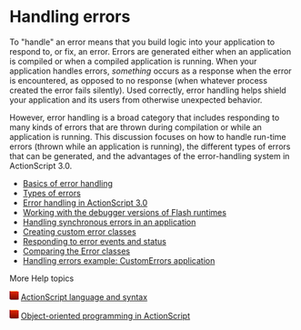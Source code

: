 # Handling errors

To "handle" an error means that you build logic into your application to respond
to, or fix, an error. Errors are generated either when an application is
compiled or when a compiled application is running. When your application
handles errors, _something_ occurs as a response when the error is encountered,
as opposed to no response (when whatever process created the error fails
silently). Used correctly, error handling helps shield your application and its
users from otherwise unexpected behavior.

However, error handling is a broad category that includes responding to many
kinds of errors that are thrown during compilation or while an application is
running. This discussion focuses on how to handle run-time errors (thrown while
an application is running), the different types of errors that can be generated,
and the advantages of the error-handling system in ActionScript 3.0.

- [Basics of error handling](./basics-of-error-handling.md)
- [Types of errors](./types-of-errors.md)
- [Error handling in ActionScript 3.0](./error-handling-in-actionscript-3.0.md)
- [Working with the debugger versions of Flash runtimes](./working-with-the-debugger-versions-of-flash-runtimes.md)
- [Handling synchronous errors in an application](./handling-synchronous-errors-in-an-application.md)
- [Creating custom error classes](./creating-custom-error-classes.md)
- [Responding to error events and status](./responding-to-error-events-and-status.md)
- [Comparing the Error classes](./comparing-the-error-classes.md)
- [Handling errors example: CustomErrors application](./handling-errors-example-custom-errors-application.md)

More Help topics

![](../../img/flashplatformLinkIndicator.png)
[ActionScript language and syntax](https://help.adobe.com/en_US/as3/learn/WS5b3ccc516d4fbf351e63e3d118a9b90204-7ec7.html)

![](../../img/flashplatformLinkIndicator.png)
[Object-oriented programming in ActionScript](https://help.adobe.com/en_US/as3/learn/WS5b3ccc516d4fbf351e63e3d118a9b90204-7ec0.html)
